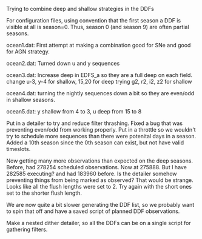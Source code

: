 Trying to combine deep and shallow strategies in the DDFs


For configuration files, using convention that the first season a DDF is visible at all is season=0. Thus, season 0 (and season 9) are often partial seasons.


ocean1.dat:  First attempt at making a combination good for SNe and good for AGN strategy.

ocean2.dat:  Turned down u and y sequences

ocean3.dat:  Increase deep in EDFS_a so they are a full deep on each field.
             change u-3, y-4 for shallow, 15,20 for deep
             trying g2, r2, i2, z2 for shallow

ocean4.dat:  turning the nightly sequences down a bit so they are even/odd in shallow seasons.

ocean5.dat:  y shallow from 4 to 3, u deep from 15 to 8


Put in a detailer to try and reduce filter thrashing. 
Fixed a bug that was preventing even/odd from working properly. Put in a throttle so 
we wouldn't try to schedule more sequences than there were potenital days in a season.
Added a 10th season since the 0th season can exist, but not have valid timeslots.


Now getting many more observations than expected on the deep seasons. 
Before, had 278254 scheduled observations. Now at 275888. But I have 282585 executing? and had 183960 before. Is the detailer somehow preventing things from being marked as observed? That would be strange.
Looks like all the flush lengths were set to 2. Try again with the short ones set to the shorter flush length.


We are now quite a bit slower generating the DDF list, so we probably want to spin that off and have a saved script of planned DDF observations.


Make a nested dither detailer, so all the DDFs can be on a single script for gathering filters.

